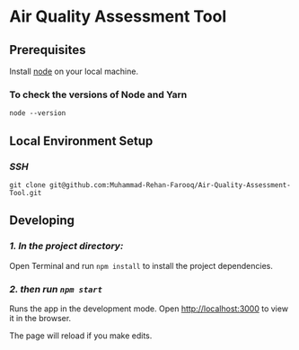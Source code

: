 # Air Quality Assessment Tool

## Prerequisites

Install [node](https://nodejs.org/en/download/) on your local machine.

### To check the versions of Node and Yarn

`node --version`


## Local Environment Setup

### _SSH_

`git clone git@github.com:Muhammad-Rehan-Farooq/Air-Quality-Assessment-Tool.git`

## Developing

### _1. In the project directory:_

Open Terminal and run `npm install` to install the project dependencies.

### _2. then run `npm start`_

Runs the app in the development mode.
Open [http://localhost:3000](http://localhost:3000) to view it in the browser.

The page will reload if you make edits.